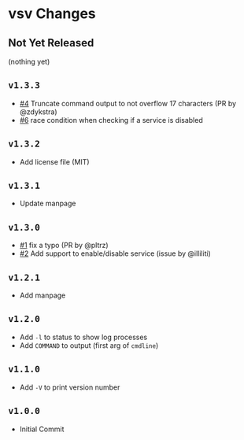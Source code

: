 vsv Changes
===========

Not Yet Released
----------------

(nothing yet)

`v1.3.3`
--------

- [#4](https://github.com/bahamas10/vsv/pull/4) Truncate command output to not overflow 17 characters (PR by @zdykstra)
- [#6](https://github.com/bahamas10/vsv/issues/6) race condition when checking if a service is disabled

`v1.3.2`
--------

- Add license file (MIT)

`v1.3.1`
--------

- Update manpage

`v1.3.0`
--------

- [#1](https://github.com/bahamas10/vsv/pull/1) fix a typo (PR by @pltrz)
- [#2](https://github.com/bahamas10/vsv/pull/2) Add support to enable/disable service (issue by @illiliti)

`v1.2.1`
--------

- Add manpage

`v1.2.0`
--------

- Add `-l` to status to show log processes
- Add `COMMAND` to output (first arg of `cmdline`)

`v1.1.0`
--------

- Add `-V` to print version number

`v1.0.0`
--------

- Initial Commit
